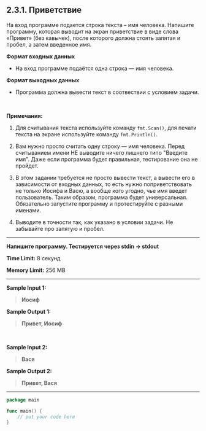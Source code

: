 ## 2.3.1. Приветствие

На вход программе подается строка текста – имя человека. Напишите программу, которая выводит на экран приветствие в виде слова «Привет» (без кавычек), после которого должна стоять запятая и пробел, а затем введенное имя.

**Формат входных данных**
* На вход программе подаётся одна строка — имя человека.

**Формат выходных данных**
* Программа должна вывести текст в соотвествии с условием задачи.

<br />

**Примечания:**

1. Для считывания текста используйте команду `fmt.Scan()`, для печати текста на экране используйте команду `fmt.Println()`.
     
2. Вам нужно просто считать одну строку — имя человека. Перед считыванием имени НЕ выводите ничего лишнего типо "Введите имя". Даже если программа будет правильная, тестирование она не пройдет. 
     
3. В этом задании требуется не просто вывести текст, а вывести его в зависимости от входных данных, то есть нужно поприветствовать не только Иосифа и Васю, а вообще кого угодно, чье имя введет пользователь. Таким образом, программа будет универсальная. Обязательно запустите программу и протестируйте с разными именами.
     
4. Выводите в точности так, как указано в условии задачи. Не забывайте про запятую и пробел.
 
___
**Напишите программу. Тестируется через stdin → stdout**

**Time Limit:** 8 секунд

**Memory Limit:** 256 MB
___
**Sample Input 1:**
> **Иосиф**

**Sample Output 1:**
> **Привет, Иосиф**

<br />

**Sample Input 2:**
> **Вася**

**Sample Output 2:**
> **Привет, Вася**
___
```Go
package main

func main() {
    // put your code here
}
```
